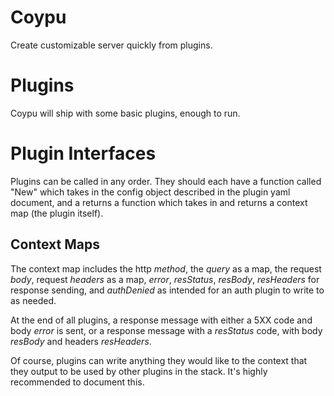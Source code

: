 # Coypu

Create customizable server quickly from plugins.

# Plugins

Coypu will ship with some basic plugins, enough to run.

# Plugin Interfaces

Plugins can be called in any order. They should each have a function called "New" which takes in the config object described in the plugin yaml document, and a returns a function which takes in and returns a context map (the plugin itself).

## Context Maps

The context map includes the http *method*, the *query* as a map, the request *body*, request *headers* as a map, *error*, *resStatus*, *resBody*, *resHeaders* for response sending, and *authDenied* as intended for an auth plugin to write to as needed.

At the end of all plugins, a response message with either a 5XX code and body *error* is sent, or a response message with a *resStatus* code, with body *resBody* and headers *resHeaders*.

Of course, plugins can write anything they would like to the context that they output to be used by other plugins in the stack. It's highly recommended to document this.

